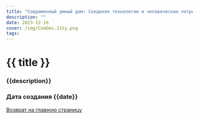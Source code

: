```yaml
---
title: "Современный умный дом: Соединяя технологии и человеческие потребности"
description: ""
date: 2023-12-16
cover: /img/ComDev.11ty.png
tags:
---
```


# {{ title }}
### {{description}}
### Дата создания {{date}}



[Возврат на главную страницу](/)
